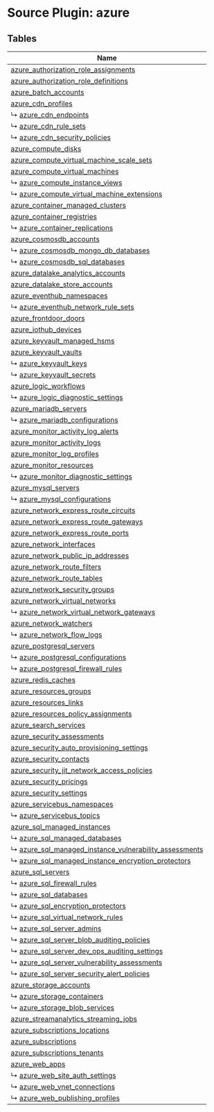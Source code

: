 # Source Plugin: azure
## Tables
| Name          |
| ------------- |
| [azure_authorization_role_assignments](azure_authorization_role_assignments.md) |
| [azure_authorization_role_definitions](azure_authorization_role_definitions.md) |
| [azure_batch_accounts](azure_batch_accounts.md) |
| [azure_cdn_profiles](azure_cdn_profiles.md) |
| ↳ [azure_cdn_endpoints](azure_cdn_endpoints.md) |
| ↳ [azure_cdn_rule_sets](azure_cdn_rule_sets.md) |
| ↳ [azure_cdn_security_policies](azure_cdn_security_policies.md) |
| [azure_compute_disks](azure_compute_disks.md) |
| [azure_compute_virtual_machine_scale_sets](azure_compute_virtual_machine_scale_sets.md) |
| [azure_compute_virtual_machines](azure_compute_virtual_machines.md) |
| ↳ [azure_compute_instance_views](azure_compute_instance_views.md) |
| ↳ [azure_compute_virtual_machine_extensions](azure_compute_virtual_machine_extensions.md) |
| [azure_container_managed_clusters](azure_container_managed_clusters.md) |
| [azure_container_registries](azure_container_registries.md) |
| ↳ [azure_container_replications](azure_container_replications.md) |
| [azure_cosmosdb_accounts](azure_cosmosdb_accounts.md) |
| ↳ [azure_cosmosdb_mongo_db_databases](azure_cosmosdb_mongo_db_databases.md) |
| ↳ [azure_cosmosdb_sql_databases](azure_cosmosdb_sql_databases.md) |
| [azure_datalake_analytics_accounts](azure_datalake_analytics_accounts.md) |
| [azure_datalake_store_accounts](azure_datalake_store_accounts.md) |
| [azure_eventhub_namespaces](azure_eventhub_namespaces.md) |
| ↳ [azure_eventhub_network_rule_sets](azure_eventhub_network_rule_sets.md) |
| [azure_frontdoor_doors](azure_frontdoor_doors.md) |
| [azure_iothub_devices](azure_iothub_devices.md) |
| [azure_keyvault_managed_hsms](azure_keyvault_managed_hsms.md) |
| [azure_keyvault_vaults](azure_keyvault_vaults.md) |
| ↳ [azure_keyvault_keys](azure_keyvault_keys.md) |
| ↳ [azure_keyvault_secrets](azure_keyvault_secrets.md) |
| [azure_logic_workflows](azure_logic_workflows.md) |
| ↳ [azure_logic_diagnostic_settings](azure_logic_diagnostic_settings.md) |
| [azure_mariadb_servers](azure_mariadb_servers.md) |
| ↳ [azure_mariadb_configurations](azure_mariadb_configurations.md) |
| [azure_monitor_activity_log_alerts](azure_monitor_activity_log_alerts.md) |
| [azure_monitor_activity_logs](azure_monitor_activity_logs.md) |
| [azure_monitor_log_profiles](azure_monitor_log_profiles.md) |
| [azure_monitor_resources](azure_monitor_resources.md) |
| ↳ [azure_monitor_diagnostic_settings](azure_monitor_diagnostic_settings.md) |
| [azure_mysql_servers](azure_mysql_servers.md) |
| ↳ [azure_mysql_configurations](azure_mysql_configurations.md) |
| [azure_network_express_route_circuits](azure_network_express_route_circuits.md) |
| [azure_network_express_route_gateways](azure_network_express_route_gateways.md) |
| [azure_network_express_route_ports](azure_network_express_route_ports.md) |
| [azure_network_interfaces](azure_network_interfaces.md) |
| [azure_network_public_ip_addresses](azure_network_public_ip_addresses.md) |
| [azure_network_route_filters](azure_network_route_filters.md) |
| [azure_network_route_tables](azure_network_route_tables.md) |
| [azure_network_security_groups](azure_network_security_groups.md) |
| [azure_network_virtual_networks](azure_network_virtual_networks.md) |
| ↳ [azure_network_virtual_network_gateways](azure_network_virtual_network_gateways.md) |
| [azure_network_watchers](azure_network_watchers.md) |
| ↳ [azure_network_flow_logs](azure_network_flow_logs.md) |
| [azure_postgresql_servers](azure_postgresql_servers.md) |
| ↳ [azure_postgresql_configurations](azure_postgresql_configurations.md) |
| ↳ [azure_postgresql_firewall_rules](azure_postgresql_firewall_rules.md) |
| [azure_redis_caches](azure_redis_caches.md) |
| [azure_resources_groups](azure_resources_groups.md) |
| [azure_resources_links](azure_resources_links.md) |
| [azure_resources_policy_assignments](azure_resources_policy_assignments.md) |
| [azure_search_services](azure_search_services.md) |
| [azure_security_assessments](azure_security_assessments.md) |
| [azure_security_auto_provisioning_settings](azure_security_auto_provisioning_settings.md) |
| [azure_security_contacts](azure_security_contacts.md) |
| [azure_security_jit_network_access_policies](azure_security_jit_network_access_policies.md) |
| [azure_security_pricings](azure_security_pricings.md) |
| [azure_security_settings](azure_security_settings.md) |
| [azure_servicebus_namespaces](azure_servicebus_namespaces.md) |
| ↳ [azure_servicebus_topics](azure_servicebus_topics.md) |
| [azure_sql_managed_instances](azure_sql_managed_instances.md) |
| ↳ [azure_sql_managed_databases](azure_sql_managed_databases.md) |
| ↳ [azure_sql_managed_instance_vulnerability_assessments](azure_sql_managed_instance_vulnerability_assessments.md) |
| ↳ [azure_sql_managed_instance_encryption_protectors](azure_sql_managed_instance_encryption_protectors.md) |
| [azure_sql_servers](azure_sql_servers.md) |
| ↳ [azure_sql_firewall_rules](azure_sql_firewall_rules.md) |
| ↳ [azure_sql_databases](azure_sql_databases.md) |
| ↳ [azure_sql_encryption_protectors](azure_sql_encryption_protectors.md) |
| ↳ [azure_sql_virtual_network_rules](azure_sql_virtual_network_rules.md) |
| ↳ [azure_sql_server_admins](azure_sql_server_admins.md) |
| ↳ [azure_sql_server_blob_auditing_policies](azure_sql_server_blob_auditing_policies.md) |
| ↳ [azure_sql_server_dev_ops_auditing_settings](azure_sql_server_dev_ops_auditing_settings.md) |
| ↳ [azure_sql_server_vulnerability_assessments](azure_sql_server_vulnerability_assessments.md) |
| ↳ [azure_sql_server_security_alert_policies](azure_sql_server_security_alert_policies.md) |
| [azure_storage_accounts](azure_storage_accounts.md) |
| ↳ [azure_storage_containers](azure_storage_containers.md) |
| ↳ [azure_storage_blob_services](azure_storage_blob_services.md) |
| [azure_streamanalytics_streaming_jobs](azure_streamanalytics_streaming_jobs.md) |
| [azure_subscriptions_locations](azure_subscriptions_locations.md) |
| [azure_subscriptions](azure_subscriptions.md) |
| [azure_subscriptions_tenants](azure_subscriptions_tenants.md) |
| [azure_web_apps](azure_web_apps.md) |
| ↳ [azure_web_site_auth_settings](azure_web_site_auth_settings.md) |
| ↳ [azure_web_vnet_connections](azure_web_vnet_connections.md) |
| ↳ [azure_web_publishing_profiles](azure_web_publishing_profiles.md) |